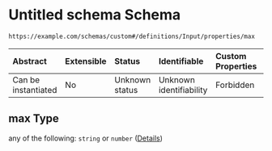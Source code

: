 # Untitled schema Schema

```txt
https://example.com/schemas/custom#/definitions/Input/properties/max
```



| Abstract            | Extensible | Status         | Identifiable            | Custom Properties | Additional Properties | Access Restrictions | Defined In                                                                   |
| :------------------ | :--------- | :------------- | :---------------------- | :---------------- | :-------------------- | :------------------ | :--------------------------------------------------------------------------- |
| Can be instantiated | No         | Unknown status | Unknown identifiability | Forbidden         | Allowed               | none                | [FRW.form.schema.json\*](../out/FRW.form.schema.json "open original schema") |

## max Type

any of the following: `string` or `number` ([Details](frw-definitions-input-properties-max.md))
